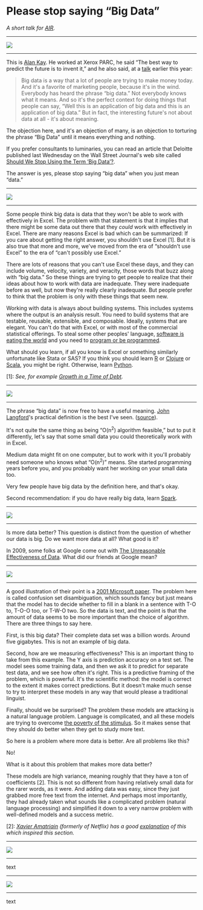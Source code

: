 # Please stop saying “Big Data”


*A short talk for [AIR](http://www.air.org/).*


-----

![](alan_kay.jpg)

-----

This is [Alan Kay](http://en.wikipedia.org/wiki/Alan_Kay). He worked at Xerox PARC, he said “The best way to predict the future is to invent it,” and he also said, at a [talk](https://www.youtube.com/watch?v=gTAghAJcO1o) earlier this year:

> Big data is a way that a lot of people are trying to make money today. And it's a favorite of marketing people, because it's in the wind. Everybody has heard the phrase “big data.” Not everybody knows what it means. And so it's the perfect context for doing things that people can say, “Well this is an application of big data and this is an application of big data.” But in fact, the interesting future's not about data at all - it's about meaning.

The objection here, and it's an objection of many, is an objection to torturing the phrase “Big Data” until it means everything and nothing.

If you prefer consultants to luminaries, you can read an article that Deloitte published last Wednesday on the Wall Street Journal's web site called [Should We Stop Using the Term ‘Big Data’?](http://deloitte.wsj.com/cio/2014/12/10/should-we-stop-using-the-term-big-data/).

The answer is yes, please stop saying “big data” when you just mean “data.”


-----

![](excel.png)

-----

Some people think big data is data that they won't be able to work with effectively in Excel. The problem with that statement is that it implies that there might be some data out there that they *could* work with effectively in Excel. There are many reasons Excel is bad which can be summarized: If you care about getting the right answer, you shouldn't use Excel [1]. But it is also true that more and more, we've moved from the era of “shouldn't use Excel” to the era of “can't possibly use Excel.”

There are lots of reasons that you can't use Excel these days, and they can include volume, velocity, variety, and veracity, those words that buzz along with “big data.” So these things are trying to get people to realize that their ideas about how to work with data are inadequate. They were inadequate before as well, but now they're really clearly inadequate. But people prefer to think that the problem is only with these things that seem new.

Working with data is always about building systems. This includes systems where the output is an analysis result. You need to build systems that are testable, reusable, extensible, and composable. Ideally, systems that are elegant. You can't do that with Excel, or with most of the commercial statistical offerings. To steal some other peoples' language, [software is eating the world](http://www.wsj.com/articles/SB10001424053111903480904576512250915629460) and you need to [program or be programmed](http://www.rushkoff.com/program-or-be-programmed/).

What should you learn, if all you know is Excel or something similarly unfortunate like Stata or SAS? If you think you should learn [R](http://www.r-project.org/) or [Clojure](http://clojure.org/) or [Scala](http://www.scala-lang.org/), you might be right. Otherwise, learn [Python](https://www.python.org/).

[1]: *See, for example [Growth in a Time of Debt](http://www.businessweek.com/articles/2013-04-18/faq-reinhart-rogoff-and-the-excel-error-that-changed-history).*


-----

![](big_data.png)

-----

The phrase “big data” is now free to have a useful meaning. [John Langford](http://en.wikipedia.org/wiki/John_Langford_%28computer_scientist%29)'s practical definition is the best I've seen. ([source](http://people.cs.umass.edu/~mcgregor/stocworkshop/langford.pdf)).

It's not quite the same thing as being “O(n<sup>2</sup>) algorithm feasible,” but to put it differently, let's say that some small data you could theoretically work with in Excel.

Medium data might fit on one computer, but to work with it you'll probably need someone who knows what “O(n<sup>2</sup>)” means. She started programming years before you, and you probably want her working on your small data too.

Very few people have big data by the definition here, and that's okay.

Second recommendation: if you do have really big data, learn [Spark](https://spark.apache.org/).


-----

![](unreasonable_data.png)

-----

Is more data better? This question is distinct from the question of whether our data is big. Do we want more data at all? What good is it?

In 2009, some folks at Google come out with [The Unreasonable Effectiveness of Data](http://static.googleusercontent.com/media/research.google.com/en/us/pubs/archive/35179.pdf). What did our friends at Google mean?


-----

![](scaling_corpora.png)

-----

A good illustration of their point is a [2001 Microsoft paper](http://dl.acm.org/citation.cfm?id=1073017). The problem here is called confusion set disambiguation, which sounds fancy but just means that the model has to decide whether to fill in a blank in a sentence with T-O to, T-O-O too, or T-W-O two. So the data is text, and the point is that the amount of data seems to be more important than the choice of algorithm. There are three things to say here.

First, is this big data? Their complete data set was a billion words. Around five gigabytes. This is not an example of big data.

Second, how are we measuring effectiveness? This is an important thing to take from this example. The Y axis is prediction accuracy on a test set. The model sees some training data, and then we ask it to predict for separate test data, and we see how often it's right. This is a predictive framing of the problem, which is powerful. It's the scientific method: the model is correct to the extent it makes correct predictions. But it doesn't make much sense to try to interpret these models in any way that would please a traditional linguist.

Finally, should we be surprised? The problem these models are attacking is a natural language problem. Language is complicated, and all these models are trying to overcome [the poverty of the stimulus](http://en.wikipedia.org/wiki/Poverty_of_the_stimulus). So it makes sense that they should do better when they get to study more text.

So here is a problem where more data is better. Are all problems like this?

No!

What is it about this problem that makes more data better?

These models are high variance, meaning roughly that they have a ton of coefficients [2]. This is not so different from having relatively small data for the rarer words, as it were. And adding data was easy, since they just grabbed more free text from the internet. And perhaps most importantly, they had already taken what sounds like a complicated problem (natural language processing) and simplified it down to a very narrow problem with well-defined models and a success metric.

[2]: *[Xavier Amatriain](http://xavier.amatriain.net/) (formerly of Netflix) has a good [explanation](http://technocalifornia.blogspot.com/2012/07/more-data-or-better-models.html) of this which inspired this section.*


-----

![](big_complex.png)

-----

text


-----

![](big_complex_possible.png)

-----

text

